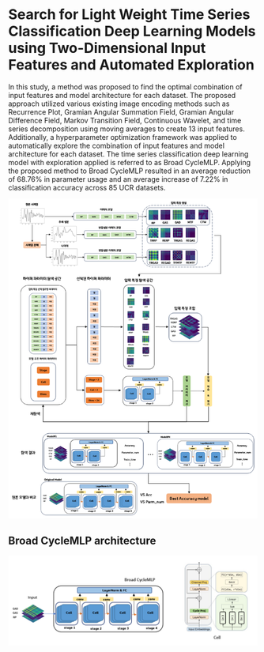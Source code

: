 # Search for Light Weight Time Series Classification Deep Learning Models using Two-Dimensional Input Features and Automated Exploration

In this study, a method was proposed to find the optimal combination of input features and model architecture for each dataset. The proposed approach utilized various existing image encoding methods such as Recurrence Plot, Gramian Angular Summation Field, Gramian Angular Difference Field, Markov Transition Field, Continuous Wavelet, and time series decomposition using moving averages to create 13 input features. Additionally, a hyperparameter optimization framework was applied to automatically explore the combination of input features and model architecture for each dataset. The time series classification deep learning model with exploration applied is referred to as Broad CycleMLP. Applying the proposed method to Broad CycleMLP resulted in an average reduction of 68.76% in parameter usage and an average increase of 7.22% in classification accuracy across 85 UCR datasets.

<img src="img/all.png">

## Broad CycleMLP architecture
<img src="img/BroadCycleMLP.PNG">

## 
